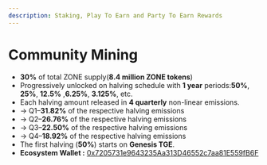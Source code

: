 ```yaml
---
description: Staking, Play To Earn and Party To Earn Rewards
---
```


# Community Mining

* **30%** of total ZONE supply(**8.4 million ZONE tokens**)
* Progressively unlocked on halving schedule with **1 year** periods:**50%**, **25%**, **12.5%** ,**6.25%**, **3.125%**, etc.&#x20;
* Each halving amount released in **4 quarterly** non-linear emissions.&#x20;
* → Q1–**31.82%** of the respective halving emissions&#x20;
* → Q2–**26.76%** of the respective halving emissions&#x20;
* → Q3–**22.50%** of the respective halving emissions&#x20;
* → Q4–**18.92%** of the respective halving emissions&#x20;
* The first halving (**50%**) starts on **Genesis TGE**.&#x20;
*   **Ecosystem Wallet :** [0x7205731e9643235Aa313D46552c7aa81E559fB6F](https://etherscan.io/token/0xc1d9b5a0776d7c8b98b8a838e5a0dd1bc5fdd53c?a=0x7205731e9643235aa313d46552c7aa81e559fb6f)





